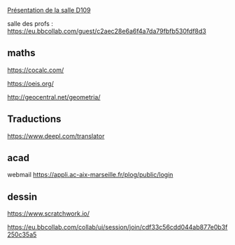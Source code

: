 

[Présentation de la salle D109](http://htmlpreview.github.io/?https://github.com/FranckCHAMBON/Salle_D109/blob/master/intro-D109.html)


salle des profs : https://eu.bbcollab.com/guest/c2aec28e6a6f4a7da79fbfb530fdf8d3

## maths

https://cocalc.com/

https://oeis.org/

http://geocentral.net/geometria/

## Traductions

https://www.deepl.com/translator


## acad

webmail https://appli.ac-aix-marseille.fr/plog/public/login


## dessin
https://www.scratchwork.io/


https://eu.bbcollab.com/collab/ui/session/join/cdf33c56cdd044ab877e0b3f250c35a5
